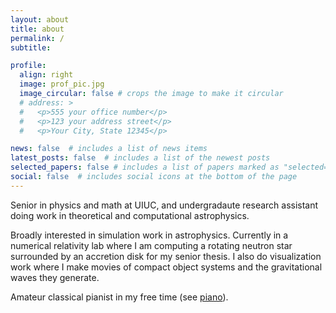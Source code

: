 ```yaml
---
layout: about
title: about
permalink: /
subtitle: 

profile:
  align: right
  image: prof_pic.jpg
  image_circular: false # crops the image to make it circular
  # address: >
  #   <p>555 your office number</p>
  #   <p>123 your address street</p>
  #   <p>Your City, State 12345</p>

news: false  # includes a list of news items
latest_posts: false  # includes a list of the newest posts
selected_papers: false # includes a list of papers marked as "selected={true}"
social: false  # includes social icons at the bottom of the page
---
```


Senior in physics and math at UIUC, and undergradaute research assistant doing work in theoretical and computational astrophysics.

Broadly interested in simulation work in astrophysics. Currently in a numerical relativity lab where I am computing a rotating neutron star surrounded by an accretion disk for my senior thesis. I also do visualization work where I make movies of compact object systems and the gravitational waves they generate.

Amateur classical pianist in my free time (see [piano](piano)). 


<!-- High-achieving student pursuing degrees in **physics** and **mathematics** with a minor in **computer science**. Two-plus years of experience as an undergraduate research assistant doing work in theoretical and computational astrophysics. Experienced in **developing and maintaining Python/Bash code** that efficiently process and analyze large datasets. -->

<!-- Write your biography here. Tell the world about yourself. Link to your favorite [subreddit](http://reddit.com). You can put a picture in, too. The code is already in, just name your picture `prof_pic.jpg` and put it in the `img/` folder.

Put your address / P.O. box / other info right below your picture. You can also disable any of these elements by editing `profile` property of the YAML header of your `_pages/about.md`. Edit `_bibliography/papers.bib` and Jekyll will render your [publications page](/al-folio/publications/) automatically.

Link to your social media connections, too. This theme is set up to use [Font Awesome icons](http://fortawesome.github.io/Font-Awesome/) and [Academicons](https://jpswalsh.github.io/academicons/), like the ones below. Add your Facebook, Twitter, LinkedIn, Google Scholar, or just disable all of them. -->
